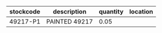 |stockcode|description|quantity|location|
|---------|-----------|--------|--------|
|49217-P1|PAINTED 49217|0.05||
